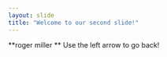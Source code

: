 ```yaml
---
layout: slide
title: "Welcome to our second slide!"
---
```

**roger miller **
Use the left arrow to go back!
